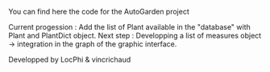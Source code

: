 You can find here the code for the AutoGarden project

Current progession : Add the list of Plant available in the "database" with Plant and PlantDict object.
Next step : Developping a list of measures object -> integration in the graph of the graphic interface.

Developped by LocPhi & vincrichaud
